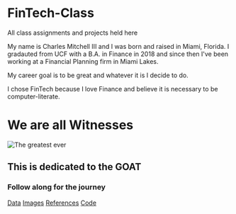 # FinTech-Class
All class assignments and projects held here

 My name is Charles Mitchell III and I was born and raised in Miami, Florida. I gradauted from UCF with a B.A. in Finance in 2018 and since then I've been working at a Financial Planning firm in Miami Lakes.

 My career goal is to be great and whatever it is I decide to do.

 I chose FinTech because I love Finance and believe it is necessary to be computer-literate.
 
 
 
 # We are all Witnesses
 
 ![The greatest ever](https://www.google.com/url?sa=i&url=https%3A%2F%2Fwww.npr.org%2F2020%2F04%2F04%2F827378021%2Fkobe-bryant-elected-to-hall-of-fame-in-posthumous-peak-of-his-career&psig=AOvVaw26MtOuyfUscNZkGpYglteM&ust=1614531094312000&source=images&cd=vfe&ved=0CAIQjRxqFwoTCMDY4J3Diu8CFQAAAAAdAAAAABAR)
 
 
 ## This is dedicated to the GOAT
 
 ### Follow along for the journey 
 
 [Data](data)
 [Images](images)
 [References](references)
 [Code](code)
